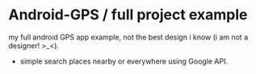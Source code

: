# Android-GPS / full project example
my full android GPS app example, not the best design i know (i am not a designer! >_<).
- simple search places nearby or everywhere using Google API.
